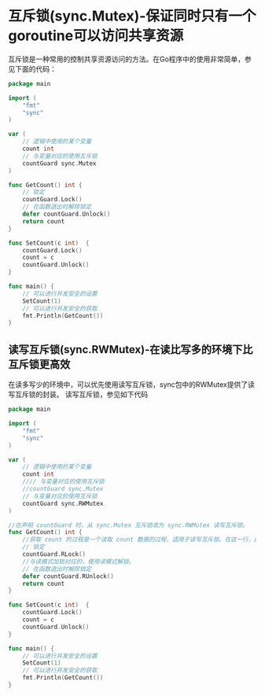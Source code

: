 # 互斥锁(sync.Mutex)-保证同时只有一个goroutine可以访问共享资源
互斥锁是一种常用的控制共享资源访问的方法。在Go程序中的使用非常简单，参见下面的代码：
``` go
package main

import (
	"fmt"
	"sync"
)

var (
	// 逻辑中使用的某个变量
	count int
	// 与变量对应的使用互斥锁
	countGuard sync.Mutex
)

func GetCount() int {
	// 锁定
	countGuard.Lock()
	// 在函数退出时解除锁定
	defer countGuard.Unlock()
	return count
}

func SetCount(c int)  {
	countGuard.Lock()
	count = c
	countGuard.Unlock()
}

func main() {
	// 可以进行并发安全的设置
	SetCount(1)
	// 可以进行并发安全的获取
	fmt.Println(GetCount())
}
```

## 读写互斥锁(sync.RWMutex)-在读比写多的环境下比互斥锁更高效
在读多写少的环境中，可以优先使用读写互斥锁，sync包中的RWMutex提供了读写互斥锁的封装。
读写互斥锁，参见如下代码
``` go
package main

import (
	"fmt"
	"sync"
)

var (
	// 逻辑中使用的某个变量
	count int
	//// 与变量对应的使用互斥锁
	//countGuard sync.Mutex
	// 与变量对应的使用互斥锁
	countGuard sync.RWMutex
)

//在声明 countGuard 时，从 sync.Mutex 互斥锁改为 sync.RWMutex 读写互斥锁。
func GetCount() int {
    //获取 count 的过程是一个读取 count 数据的过程，适用于读写互斥锁。在这一行，把 countGuard.Lock() 换做 countGuard.RLock()，将读写互斥锁标记为读状态。如果此时另外一个 goroutine 并发访问了 countGuard，同时也调用了 countGuard.RLock() 时，并不会发生阻塞。
	// 锁定
	countGuard.RLock()
	//与读模式加锁对应的，使用读模式解锁。
	// 在函数退出时解除锁定
	defer countGuard.RUnlock()
	return count
}

func SetCount(c int)  {
	countGuard.Lock()
	count = c
	countGuard.Unlock()
}

func main() {
	// 可以进行并发安全的设置
	SetCount(1)
	// 可以进行并发安全的获取
	fmt.Println(GetCount())
}
```